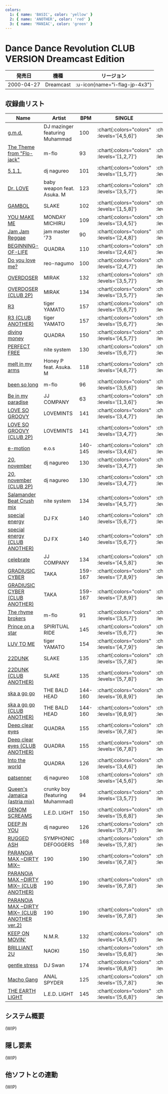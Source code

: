 ```yaml
---
colors:
  1: { name: 'BASIC', color: 'yellow' }
  2: { name: 'ANOTHER', color: 'red' }
  3: { name: 'MANIAC', color: 'green' }
---
```


# Dance Dance Revolution CLUB VERSION Dreamcast Edition

|発売日|機種|リージョン|
|------|----|---------|
|2000-04-27|Dreamcast| :u-icon{name="i-flag-jp-4x3"} |

## 収録曲リスト

|Name|Artist|BPM|SINGLE|DOUBLE|
|----|------|---|------|------|
|[g.m.d.](/playstation-jp/club-vol1/g-m-d)|DJ mazinger featuring Muhammad|100| :chart{:colors="colors" :levels='[4,5,6]'} | :chart{:colors="colors" :levels='[5,7]'} |
|[The Theme from "Flo-jack"](/playstation-jp/club-vol1/the-theme-from-flo-jack)|m-flo|93| :chart{:colors="colors" :levels='[1,2,7]'} | :chart{:colors="colors" :levels='[2,7]'} |
|[5.1.1.](/playstation-jp/club-vol1/5-1-1)|dj nagureo|101| :chart{:colors="colors" :levels='[1,5,7]'} | :chart{:colors="colors" :levels='[2,5]'} |
|[Dr. LOVE](/playstation-jp/club-vol1/dr-love)|baby weapon feat. Asuka. M|123| :chart{:colors="colors" :levels='[3,5,7]'} | :chart{:colors="colors" :levels='[3,5]'} |
|[GAMBOL](/playstation-jp/club-vol1/gambol)|SLAKE|102| :chart{:colors="colors" :levels='[1,5,8]'} | :chart{:colors="colors" :levels='[4,7]'} |
|[YOU MAKE ME](/playstation-jp/club-vol2/you-make-me)|MONDAY MICHIRU|109| :chart{:colors="colors" :levels='[3,4,5]'} | :chart{:colors="colors" :levels='[4,5]'} |
|[Jam Jam Reggae](/playstation-jp/club-vol1/jam-jam-reggae)|jam master '73|90| :chart{:colors="colors" :levels='[2,4,8]'} | :chart{:colors="colors" :levels='[3,7]'} |
|[BEGINNING-OF-LIFE](/playstation-jp/club-vol1/beginning-of-life)|QUADRA|110| :chart{:colors="colors" :levels='[2,4,6]'} | :chart{:colors="colors" :levels='[3,6]'} |
|[Do you love me?](/playstation-jp/club-vol1/do-you-love-me)|reo-nagumo|100| :chart{:colors="colors" :levels='[2,4,7]'} | :chart{:colors="colors" :levels='[2,6]'} |
|[OVERDOSER](/playstation-jp/club-vol1/overdoser)|MIRAK|132| :chart{:colors="colors" :levels='[3,5,7]'} | :chart{:colors="colors" :levels='[4,7]'} |
|[OVERDOSER (CLUB 2P)](/playstation-jp/club-vol2/overdoser-2p)|MIRAK|134| :chart{:colors="colors" :levels='[3,5,7]'} | :chart{:colors="colors" :levels='[4,7]'} |
|[R3](/playstation-jp/club-vol1/r3)|tiger YAMATO|157| :chart{:colors="colors" :levels='[5,6,7]'} | :chart{:colors="colors" :levels='[6,8]'} |
|[R3 (CLUB ANOTHER)](/playstation-jp/club-vol2/r3-another)|tiger YAMATO|157| :chart{:colors="colors" :levels='[5,6,7]'} | :chart{:colors="colors" :levels='[6,8]'} |
|[diving money](/playstation-jp/club-vol1/diving-money)|QUADRA|150| :chart{:colors="colors" :levels='[4,5,7]'} | :chart{:colors="colors" :levels='[5,8]'} |
|[PERFECT FREE](/playstation-jp/club-vol1/perfect-free)|nite system|130| :chart{:colors="colors" :levels='[5,6,7]'} | :chart{:colors="colors" :levels='[6,7]'} |
|[melt in my arms](/playstation-jp/club-vol1/melt-in-my-arms)|Honey P feat. Asuka. M|118| :chart{:colors="colors" :levels='[4,6,7]'} | :chart{:colors="colors" :levels='[4,5]'} |
|[been so long](/playstation-jp/club-vol2/been-so-long)|m-flo|96| :chart{:colors="colors" :levels='[3,5,6]'} | :chart{:colors="colors" :levels='[3,6]'} |
|[Be in my paradise](/playstation-jp/club-vol1/be-in-my-paradise)|JJ COMPANY|63| :chart{:colors="colors" :levels='[1,3,6]'} | :chart{:colors="colors" :levels='[3,7]'} |
|[LOVE SO GROOVY](/playstation-jp/club-vol1/love-so-groovy)|LOVEMINTS|141| :chart{:colors="colors" :levels='[3,4,7]'} | :chart{:colors="colors" :levels='[4,7]'} |
|[LOVE SO GROOVY (CLUB 2P)](/playstation-jp/club-vol2/love-so-groovy-2p)|LOVEMINTS|141| :chart{:colors="colors" :levels='[3,4,7]'} | :chart{:colors="colors" :levels='[4,7]'} |
|[e-motion](/playstation-jp/club-vol1/e-motion)|e.o.s|140-145| :chart{:colors="colors" :levels='[3,4,6]'} | :chart{:colors="colors" :levels='[5,6]'} |
|[20, november](/playstation-jp/club-vol1/20-november)|dj nagureo|130| :chart{:colors="colors" :levels='[3,4,7]'} | :chart{:colors="colors" :levels='[4,7]'} |
|[20, november (CLUB 2P)](/playstation-jp/club-vol2/20-november-2p)|dj nagureo|130| :chart{:colors="colors" :levels='[3,4,7]'} | :chart{:colors="colors" :levels='[4,7]'} |
|[Salamander Beat Crush mix](/playstation-jp/club-vol1/salamander-beat-crush-mix)|nite system|134| :chart{:colors="colors" :levels='[4,5,7]'} | :chart{:colors="colors" :levels='[4,6]'} |
|[special energy](/playstation-jp/club-vol1/special-energy)|DJ FX|140| :chart{:colors="colors" :levels='[5,6,7]'} | :chart{:colors="colors" :levels='[6,7]'} |
|[special energy (CLUB ANOTHER)](/playstation-jp/club-vol2/special-energy-another)|DJ FX|140| :chart{:colors="colors" :levels='[5,6,7]'} | :chart{:colors="colors" :levels='[6,7]'} |
|[celebrate](/playstation-jp/club-vol1/celebrate)|JJ COMPANY|134| :chart{:colors="colors" :levels='[4,5,8]'} | :chart{:colors="colors" :levels='[3,8]'} |
|[GRADIUSIC CYBER](/playstation-jp/club-vol1/gradiusic-cyber)|TAKA|159-167| :chart{:colors="colors" :levels='[7,8,9]'} | :chart{:colors="colors" :levels='[7,9]'} |
|[GRADIUSIC CYBER (CLUB ANOTHER)](/playstation-jp/club-vol2/gradiusic-cyber-another)|TAKA|159-167| :chart{:colors="colors" :levels='[7,8,9]'} | :chart{:colors="colors" :levels='[7,9]'} |
|[The rhyme brokers](/playstation-jp/club-vol2/the-rhyme-brokers)|m-flo|91| :chart{:colors="colors" :levels='[3,5,7]'} | :chart{:colors="colors" :levels='[5,7]'} |
|[Prince on a star](/playstation-jp/club-vol1/prince-on-a-star)|SPIRITUAL RIDE|145| :chart{:colors="colors" :levels='[5,6,7]'} | :chart{:colors="colors" :levels='[6,7]'} |
|[LUV TO ME](/playstation-jp/club-vol1/luv-to-me)|tiger YAMATO|154| :chart{:colors="colors" :levels='[4,7,9]'} | :chart{:colors="colors" :levels='[4,8]'} |
|[22DUNK](/playstation-jp/club-vol1/22dunk)|SLAKE|135| :chart{:colors="colors" :levels='[5,7,8]'} | :chart{:colors="colors" :levels='[5,8]'} |
|[22DUNK (CLUB ANOTHER)](/playstation-jp/club-vol2/22dunk-another)|SLAKE|135| :chart{:colors="colors" :levels='[5,7,8]'} | :chart{:colors="colors" :levels='[5,8]'} |
|[ska a go go](/playstation-jp/club-vol1/ska-a-go-go)|THE BALD HEAD|144-160| :chart{:colors="colors" :levels='[6,8,9]'} | :chart{:colors="colors" :levels='[6,8]'} |
|[ska a go go (CLUB ANOTHER)](/playstation-jp/club-vol2/ska-a-go-go-another)|THE BALD HEAD|144-160| :chart{:colors="colors" :levels='[6,8,9]'} | :chart{:colors="colors" :levels='[6,8]'} |
|[Deep clear eyes](/playstation-jp/club-vol1/deep-clear-eyes)|QUADRA|155| :chart{:colors="colors" :levels='[6,7,8]'} | :chart{:colors="colors" :levels='[6,7]'} |
|[Deep clear eyes (CLUB ANOTHER)](/playstation-jp/club-vol2/deep-clear-eyes-another)|QUADRA|155| :chart{:colors="colors" :levels='[6,7,8]'} | :chart{:colors="colors" :levels='[6,7]'} |
|[Into the world](/playstation-jp/club-vol2/into-the-world)|QUADRA|126| :chart{:colors="colors" :levels='[3,4,6]'} | :chart{:colors="colors" :levels='[4,6]'} |
|[patsenner](/playstation-jp/club-vol2/patsenner)|dj nagureo|108| :chart{:colors="colors" :levels='[4,5,6]'} | :chart{:colors="colors" :levels='[5,7]'} |
|[Queen's Jamaica (astria mix)](/playstation-jp/club-vol2/queens-jamaica)|crunky boy (featuring Muhammad)|94| :chart{:colors="colors" :levels='[3,5,7]'} | :chart{:colors="colors" :levels='[4,7]'} |
|[GENOM SCREAMS](/playstation-jp/club-vol2/genom-screams)|L.E.D. LIGHT|150| :chart{:colors="colors" :levels='[5,6,8]'} | :chart{:colors="colors" :levels='[6,8]'} |
|[DEEP IN YOU](/playstation-jp/club-vol2/deep-in-you)|dj nagureo|126| :chart{:colors="colors" :levels='[5,7,8]'} | :chart{:colors="colors" :levels='[5,8]'} |
|[RUGGED ASH](/playstation-jp/club-vol2/rugged-ash)|SYMPHONIC DEFOGGERS|168| :chart{:colors="colors" :levels='[5,7,8]'} | :chart{:colors="colors" :levels='[5,7]'} |
|[PARANOiA MAX \~DIRTY MIX\~](/playstation-jp/1st/paranoia-max)|190|190| :chart{:colors="colors" :levels='[6,7,8]'} | :chart{:colors="colors" :levels='[7,9]'} |
|[PARANOiA MAX \~DIRTY MIX\~ (CLUB ANOTHER)](/playstation-jp/1st/paranoia-max)|190|190| :chart{:colors="colors" :levels='[6,7,8]'} | :chart{:colors="colors" :levels='[7,9]'} |
|[PARANOiA MAX \~DIRTY MIX\~ (CLUB ANOTHER ver.2)](/playstation-jp/1st/paranoia-max)|190|190| :chart{:colors="colors" :levels='[6,7,8]'} | :chart{:colors="colors" :levels='[7,9]'} |
|[KEEP ON MOVIN'](/playstation-jp/2nd/keep-on-movin)|N.M.R.|132| :chart{:colors="colors" :levels='[4,5,6]'} | :chart{:colors="colors" :levels='[4,6]'} |
|[BRILLIANT 2U](/playstation-jp/2nd/brilliant-2u)|NAOKI|150| :chart{:colors="colors" :levels='[5,6,8]'} | :chart{:colors="colors" :levels='[5,7]'} |
|[gentle stress](/playstation-jp/club-vol2/gentle-stress)|DJ Swan|174| :chart{:colors="colors" :levels='[6,8,9]'} | :chart{:colors="colors" :levels='[6,8]'} |
|[Macho Gang](/playstation-jp/club-vol2/macho-gang)|ANAL SPYDER|125| :chart{:colors="colors" :levels='[5,7,8]'} | :chart{:colors="colors" :levels='[7,8]'} |
|[THE EARTH LIGHT](/playstation-jp/club-vol2/the-earth-light)|L.E.D. LIGHT|145| :chart{:colors="colors" :levels='[5,6,8]'} | :chart{:colors="colors" :levels='[6,8]'} |

## システム概要

(WIP)

## 隠し要素

(WIP)

## 他ソフトとの連動

(WIP)
